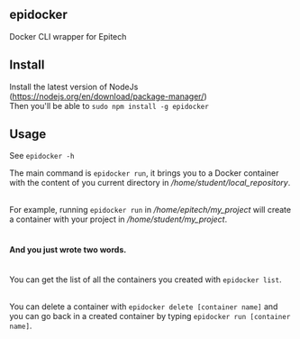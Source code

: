## epidocker
Docker CLI wrapper for Epitech

## Install

Install the latest version of NodeJs (https://nodejs.org/en/download/package-manager/)<br>
Then you'll be able to `sudo npm install -g epidocker`<br>

## Usage

See `epidocker -h`

The main command is `epidocker run`, it brings you to a Docker container with the content of you current directory in _/home/student/local_repository_.<br><br>

For example, running `epidocker run` in _/home/epitech/my_project_  will create a container with your project in _/home/student/my_project_.<br><br>

#### And you just wrote two words.<br><br>

You can get the list of all the containers you created with `epidocker list`.<br><br>

You can delete a container with `epidocker delete [container name]` and you can go back in a created container by typing `epidocker run [container name]`.<br><br>


